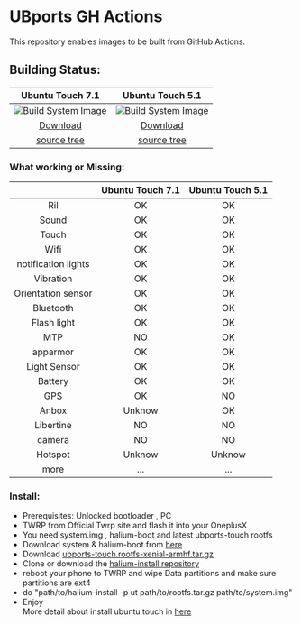# UBports GH Actions
This repository enables images to be built from GitHub Actions.

## Building Status:  
|                 Ubuntu Touch 7.1          |                  Ubuntu Touch 5.1                    | 
|:------------:|:------------:|
| ![Build System Image](https://github.com/ubports-onyx/ubports-ci/workflows/Build%20System%20Image/badge.svg?branch=ut-7.1) |        ![Build System Image](https://github.com/ubports-onyx/ubports-ci/workflows/Build%20System%20Image/badge.svg?branch=ut-5.1)   |
| [Download](https://github.com/ubports-onyx/ubports-ci/actions) | [Download](https://github.com/ubports-onyx/ubports-ci/actions)                    | 
| [source tree](https://github.com/ubports-onyx/halium-devices/blob/halium-7.1/manifests/oneplus_onyx.xml)  |   [source tree](https://github.com/ubports-onyx/halium-devices/blob/halium-5.1/manifests/oneplus_onyx.xml)   |


### What working or Missing:  
|            |      Ubuntu Touch 7.1          |                   Ubuntu Touch 5.1                    | 
|:------------:|:------------:|:------------:|
| Ril |  OK   |    OK   |
| Sound | OK    | OK   |
| Touch | OK    | OK   |
| Wifi | OK    | OK   |
| notification lights | OK    | OK  |
| Vibration | OK    | OK   |
| Orientation sensor | OK    | OK   |
| Bluetooth | OK    | OK   |
| Flash light |  OK    | OK   |
| MTP | NO    | OK  |
| apparmor | OK    | OK   |
| Light Sensor | OK    | OK   |
| Battery | OK    | OK   |
| GPS | OK    |  NO   |
| Anbox | Unknow    | OK   |
| Libertine | NO    | NO   |
| camera | NO    | NO   |
| Hotspot | Unknow    | Unknow   |
| more |  ...    | ...   |

### Install:  
   * Prerequisites: Unlocked bootloader , PC
   * TWRP from Official Twrp site and flash it into your OneplusX
   * You need system.img , halium-boot and latest ubports-touch rootfs
   * Download system & halium-boot from [here](https://github.com/ubports-onyx/ubports-ci/actions)
   * Download [ubports-touch.rootfs-xenial-armhf.tar.gz](https://ci.ubports.com/job/xenial-rootfs-armhf/)
   * Clone or download the [halium-install repository](https://gitlab.com/JBBgameich/halium-install)
   * reboot your phone to TWRP and  wipe Data partitions and make sure partitions are ext4
   * do "path/to/halium-install -p ut path/to/rootfs.tar.gz path/to/system.img"
   * Enjoy  
More detail about install ubuntu touch in [here](http://docs.ubports.com/en/latest/porting/installing-16-04.html#installing-ubuntu-touch-16-04-images-on-halium) 

    
